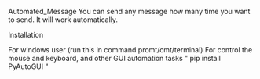 Automated_Message
You can send any message how many time you want to send. It will work automatically. 

Installation

For windows user 
(run this in command promt/cmt/terminal) For control the mouse and keyboard, and other GUI automation tasks " pip install PyAutoGUI "

